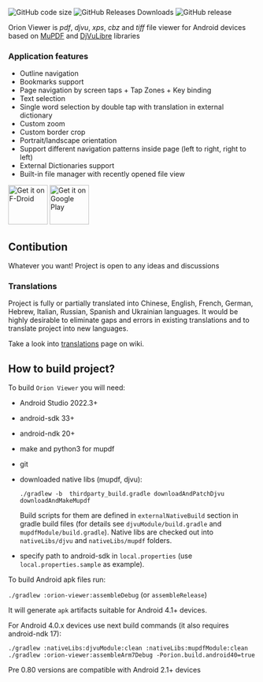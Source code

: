 ![GitHub code size](https://img.shields.io/github/languages/code-size/max-kammerer/orion-viewer.svg)
![GitHub Releases Downloads](https://img.shields.io/github/downloads/max-kammerer/orion-viewer/total.svg?label=GitHub%20Releases%20Downloads)
![GitHub release](https://img.shields.io/github/release/max-kammerer/orion-viewer.svg)

Orion Viewer is *pdf*, *djvu*, *xps*, *cbz* and *tiff* file viewer for Android
devices based on
[MuPDF](https://mupdf.com) and
[DjVuLibre](https://sourceforge.net/p/djvu/djvulibre-git/ci/master/tree/)
libraries

### Application features
* Outline navigation
* Bookmarks support
* Page navigation by screen taps + Tap Zones + Key binding
* Text selection
* Single word selection by double tap with translation in external dictionary
* Custom zoom
* Custom border crop
* Portrait/landscape orientation
* Support different navigation patterns inside page (left to right, right to left)
* External Dictionaries support
* Built-in file manager with recently opened file view

[<img src="https://fdroid.gitlab.io/artwork/badge/get-it-on.png"
     alt="Get it on F-Droid"
     height="80">](https://f-droid.org/packages/universe.constellation.orion.viewer/)
[<img src="https://play.google.com/intl/en_us/badges/images/generic/en-play-badge.png"
     alt="Get it on Google Play"
     height="80">](https://play.google.com/store/apps/details?id=universe.constellation.orion.viewer)

## Contibution

Whatever you want! Project is open to any ideas and discussions

### Translations

Project is fully or partially translated into Chinese, English, French, German, Hebrew, Italian, Russian, Spanish and Ukrainian languages.
It would be highly desirable to eliminate gaps and errors in existing translations and to translate project into new languages.

Take a look into
[translations](https://github.com/max-kammerer/orion-viewer/wiki/Translations) page on wiki.

## How to build project?

To build `Orion Viewer` you will need:

 * Android Studio 2022.3+
 * android-sdk 33+
 * android-ndk 20+
 * make and python3 for mupdf
 * git

 * downloaded native libs (mupdf, djvu):

    `./gradlew -b  thirdparty_build.gradle downloadAndPatchDjvu downloadAndMakeMupdf`

    Build scripts for them are defined in `externalNativeBuild` section in gradle build files
    (for details see `djvuModule/build.gradle` and `mupdfModule/build.gradle`).
    Native libs are checked out into `nativeLibs/djvu` and `nativeLibs/mupdf` folders.

 * specify path to android-sdk in `local.properties` (use `local.properties.sample` as example).

 To build Android apk files run:

 `./gradlew :orion-viewer:assembleDebug` (or `assembleRelease`)

 It will generate `apk` artifacts suitable for Android 4.1+ devices.

 For Android 4.0.x devices use next build commands (it also requires android-ndk 17):

 ```
 ./gradlew :nativeLibs:djvuModule:clean :nativeLibs:mupdfModule:clean
 ./gradlew :orion-viewer:assembleArm7Debug -Porion.build.android40=true
 ```

Pre 0.80 versions are compatible with Android 2.1+ devices
